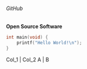 ###### GitHub

**Open Source Software**

```cpp
int main(void) {
    printf("Hello World!\n");
}
```

Col_1 | Col_2
A | B